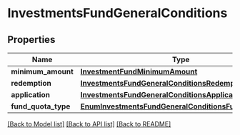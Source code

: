 # InvestmentsFundGeneralConditions

## Properties
Name | Type | Description | Notes
------------ | ------------- | ------------- | -------------
**minimum_amount** | [**InvestmentFundMinimumAmount**](InvestmentFundMinimumAmount.md) |  | 
**redemption** | [**InvestmentsFundGeneralConditionsRedemption**](InvestmentsFundGeneralConditionsRedemption.md) |  | 
**application** | [**InvestmentsFundGeneralConditionsApplication**](InvestmentsFundGeneralConditionsApplication.md) |  | 
**fund_quota_type** | [**EnumInvestmentsFundGeneralConditionsFundQuotaType**](EnumInvestmentsFundGeneralConditionsFundQuotaType.md) |  | 

[[Back to Model list]](../README.md#documentation-for-models) [[Back to API list]](../README.md#documentation-for-api-endpoints) [[Back to README]](../README.md)

